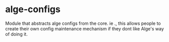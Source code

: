 alge-configs
============

Module that abstracts alge configs from the core.  ie ., this allows people to create their own config maintenance mechanism if they dont like Alge's way of doing it.